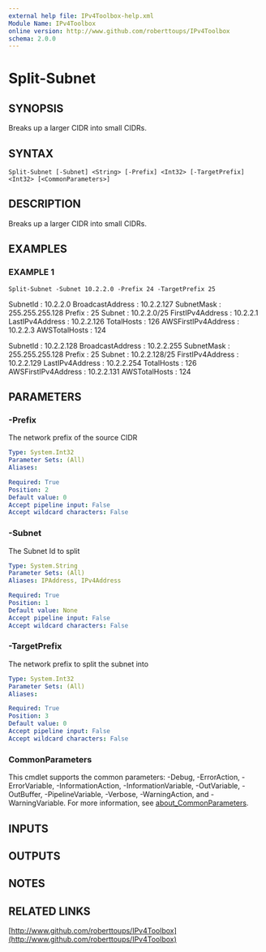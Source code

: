 ```yaml
---
external help file: IPv4Toolbox-help.xml
Module Name: IPv4Toolbox
online version: http://www.github.com/roberttoups/IPv4Toolbox
schema: 2.0.0
---
```


# Split-Subnet

## SYNOPSIS
Breaks up a larger CIDR into small CIDRs.

## SYNTAX

```
Split-Subnet [-Subnet] <String> [-Prefix] <Int32> [-TargetPrefix] <Int32> [<CommonParameters>]
```

## DESCRIPTION
Breaks up a larger CIDR into small CIDRs.

## EXAMPLES

### EXAMPLE 1
```
Split-Subnet -Subnet 10.2.2.0 -Prefix 24 -TargetPrefix 25
```

SubnetId            : 10.2.2.0
BroadcastAddress    : 10.2.2.127
SubnetMask          : 255.255.255.128
Prefix              : 25
Subnet              : 10.2.2.0/25
FirstIPv4Address    : 10.2.2.1
LastIPv4Address     : 10.2.2.126
TotalHosts          : 126
AWSFirstIPv4Address : 10.2.2.3
AWSTotalHosts       : 124

SubnetId            : 10.2.2.128
BroadcastAddress    : 10.2.2.255
SubnetMask          : 255.255.255.128
Prefix              : 25
Subnet              : 10.2.2.128/25
FirstIPv4Address    : 10.2.2.129
LastIPv4Address     : 10.2.2.254
TotalHosts          : 126
AWSFirstIPv4Address : 10.2.2.131
AWSTotalHosts       : 124

## PARAMETERS

### -Prefix
The network prefix of the source CIDR

```yaml
Type: System.Int32
Parameter Sets: (All)
Aliases:

Required: True
Position: 2
Default value: 0
Accept pipeline input: False
Accept wildcard characters: False
```

### -Subnet
The Subnet Id to split

```yaml
Type: System.String
Parameter Sets: (All)
Aliases: IPAddress, IPv4Address

Required: True
Position: 1
Default value: None
Accept pipeline input: False
Accept wildcard characters: False
```

### -TargetPrefix
The network prefix to split the subnet into

```yaml
Type: System.Int32
Parameter Sets: (All)
Aliases:

Required: True
Position: 3
Default value: 0
Accept pipeline input: False
Accept wildcard characters: False
```

### CommonParameters
This cmdlet supports the common parameters: -Debug, -ErrorAction, -ErrorVariable, -InformationAction, -InformationVariable, -OutVariable, -OutBuffer, -PipelineVariable, -Verbose, -WarningAction, and -WarningVariable. For more information, see [about_CommonParameters](http://go.microsoft.com/fwlink/?LinkID=113216).

## INPUTS

## OUTPUTS

## NOTES

## RELATED LINKS

[http://www.github.com/roberttoups/IPv4Toolbox](http://www.github.com/roberttoups/IPv4Toolbox)

